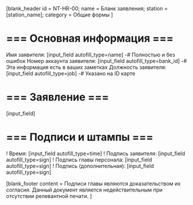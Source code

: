 [blank_header
id = NT-HR-00;
name = Бланк заявления;
station = [station_name];
category = Общие формы
]

# === Основная информация ===

Имя заявителя: [input_field autofill_type=name]
-# Полностью и без ошибок
Номер аккаунта заявителя: [input_field autofill_type=bank_id]
-# Эта информация есть в ваших заметках
Должность заявителя: [input_field autofill_type=job]
-# Указано на ID карте

# === Заявление ===

[input_field]

# === Подписи и штампы ===

! Время: [input_field autofill_type=time]
! Подпись заявителя: [input_field autofill_type=sign]
! Подпись главы персонала: [input_field autofill_type=sign]
! Подпись (дополнительная): [input_field autofill_type=sign]

[blank_footer
content = Подписи главы являются доказательством их согласия.
Данный документ является недействительным при отсутствии релевантной печати.
]
